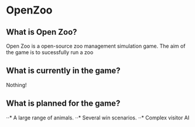 # OpenZoo
## What is Open Zoo?
Open Zoo is a open-source zoo management simulation game. The aim of the game is to sucessfully run a zoo

## What is currently in the game?
Nothing!

## What is planned for the game?
⋅⋅* A large range of animals.
⋅⋅* Several win scenarios.
⋅⋅* Complex visitor AI 